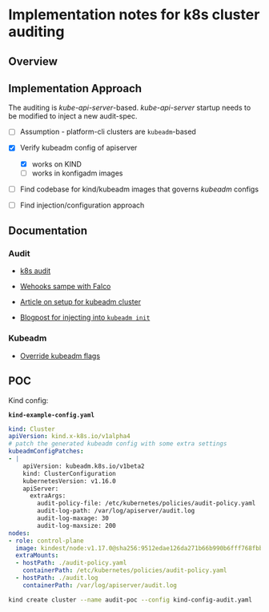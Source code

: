 # Implementation notes for k8s cluster auditing

## Overview

## Implementation Approach

  The auditing is *kube-api-server*-based.
  *kube-api-server* startup needs to be modified to inject a new audit-spec.

  - [ ]  Assumption  - platform-cli clusters are `kubeadm`-based
  - [x]  Verify kubeadm config of apiserver
     - [x] works on KIND
     - [ ] works in konfigadm images
  - [ ]  Find codebase for kind/kubeadm images that governs *kubeadm* configs
  - [ ]  Find injection/configuration approach


## Documentation

### Audit

* [k8s audit](https://kubernetes.io/docs/tasks/debug-application-cluster/audit/)
* [Wehooks sampe with Falco](https://kubernetes.io/docs/tasks/debug-application-cluster/falco/)

* [Article on setup for kubeadm cluster](https://medium.com/faun/kubernetes-on-premise-cluster-auditing-eb8ff848fec4)
 
* [Blogpost for injecting into `kubeadm init`](https://evalle.xyz/posts/how-to-enable-kubernetes-auditing-with-kubeadm/)

### Kubeadm

* [Override kubeadm flags](https://kubernetes.io/docs/setup/production-environment/tools/kubeadm/control-plane-flags/)


## POC

Kind config:

**`kind-example-config.yaml`**
```yaml
kind: Cluster
apiVersion: kind.x-k8s.io/v1alpha4
# patch the generated kubeadm config with some extra settings
kubeadmConfigPatches:
- |
    apiVersion: kubeadm.k8s.io/v1beta2
    kind: ClusterConfiguration
    kubernetesVersion: v1.16.0
    apiServer:
      extraArgs:
        audit-policy-file: /etc/kubernetes/policies/audit-policy.yaml
        audit-log-path: /var/log/apiserver/audit.log
        audit-log-maxage: 30
        audit-log-maxsize: 200
nodes:
- role: control-plane
  image: kindest/node:v1.17.0@sha256:9512edae126da271b66b990b6fff768fbb7cd786c7d39e86bdf55906352fdf62
  extraMounts:
  - hostPath: ./audit-policy.yaml
    containerPath: /etc/kubernetes/policies/audit-policy.yaml
  - hostPath: ./audit.log
    containerPath: /var/log/apiserver/audit.log
```

```bash
kind create cluster --name audit-poc --config kind-config-audit.yaml

```